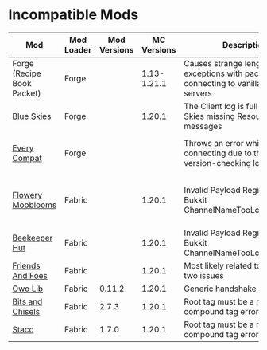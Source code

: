 # Incompatible Mods

| Mod                                                                                                         | Mod Loader | Mod Versions | MC Versions | Description                                                                            | Fixes                                                                                                                                                     |
|-------------------------------------------------------------------------------------------------------------|------------|--------------|-------------|----------------------------------------------------------------------------------------|-----------------------------------------------------------------------------------------------------------------------------------------------------------|
| Forge (Recipe Book Packet)                                                                                  | Forge      |              | 1.13-1.21.1 | Causes strange length exceptions with packets when connecting to vanilla-based servers | Fixed with the [ModPacketFix](https://github.com/p0t4t0sandwich/ModPacketFix) plugin installed on the vanilla server                                      |
| [Blue Skies](https://www.curseforge.com/minecraft/mc-mods/blue-skies)                                       | Forge      |              | 1.20.1      | The Client log is full of Blue Skies missing ResourceKey messages                      | Fixed using [this datapack](https://github.com/p0t4t0sandwich/ModPacketFix/files/12855773/mod_packet_fix.zip) to replicate the damage types on the server |
| [Every Compat](https://modrinth.com/mod/every-compat)                                                       | Forge      |              |             | Throws an error while connecting due to the mod version-checking logic       |  Set `mod_version_check_packet = false` in the server's config   |
| [Flowery Mooblooms](https://www.curseforge.com/minecraft/mc-mods/friends-and-foes-flowery-mooblooms-fabric) | Fabric     |              | 1.20.1      | Invalid Payload Register error / Bukkit ChannelNameTooLongException                    | Idea: discover the backend server type and intercept long channel names before they reach the Bukkit server?                                              |
| [Beekeeper Hut](https://www.curseforge.com/minecraft/mc-mods/friends-and-foes-beekeeper-hut-fabric)         | Fabric     |              | 1.20.1      | Invalid Payload Register error / Bukkit ChannelNameTooLongException                    |                                                                                                                                                           |
| [Friends And Foes](https://www.curseforge.com/minecraft/mc-mods/friends-and-foes)                           | Fabric     |              | 1.20.1      | Most likely related to the above two issues                                            |                                                                                                                                                           |
| [Owo Lib](https://modrinth.com/mod/owo-lib)                                                                 | Fabric     | 0.11.2       | 1.20.1      | Generic handshake error                                                                |                                                                                                                                                           |
| [Bits and Chisels](https://modrinth.com/mod/bits-and-chisels)                                               | Fabric     | 2.7.3        | 1.20.1      | Root tag must be a named compound tag error                                            |                                                                                                                                                           |
| [Stacc](https://modrinth.com/mod/stacc-api)                                                                 | Fabric     | 1.7.0        | 1.20.1      | Root tag must be a named compound tag error                                            |                                                                                                                                                           |
